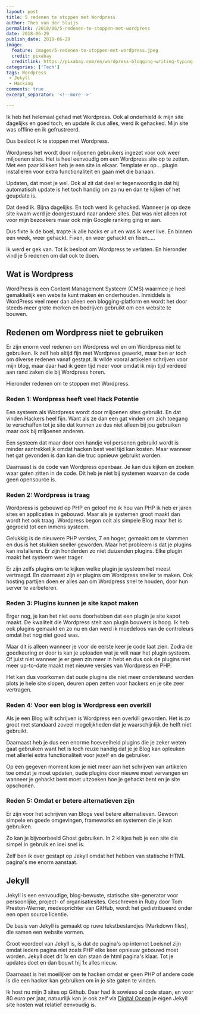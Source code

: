 ```yaml
---
layout: post
title: 5 redenen te stoppen met Wordpress
author: Theo van der Sluijs
permalink: /2018/06/5-redenen-te-stoppen-met-wordpress
date: 2018-06-29
publish_date: 2018-06-29
image:
  feature: images/5-redenen-te-stoppen-met-wordpress.jpeg
  credit: pixabay
  creditlink: https://pixabay.com/en/wordpress-blogging-writing-typing-923188/
categories: ['Tech']
tags: Wordpress
 - Jekyll
 - Hacking
comments: true
excerpt_separator: '<!--more-->'

---
```

Ik heb het helemaal gehad met Wordpress. Ook al onderhield ik mijn site dagelijks 
en goed toch, en update ik dus alles, werd ik gehacked. Mijn site was offline en 
ik gefrustreerd.

Dus besloot ik te stoppen met Wordpress.
<!--more-->

Wordpress het wordt door miljoenen gebruikers ingezet voor ook weer miljoenen sites. 
Het is heel eenvoudig om een Wordpress site op te zetten. Met een paar klikken heb 
je een site in elkaar. Template er op... plugin installeren voor extra functionaliteit 
en gaan met die banaan.

Updaten, dat moet je wel. Ook al zit dat deel er tegenwoordig in dat hij automatisch
update is het toch handig om zo nu en dan te kijken of het geupdate is.

Dat deed ik. Bijna dagelijks. En toch werd ik gehacked. Wanneer je op deze site kwam
werd je doorgestuurd naar andere sites. Dat was niet alleen rot voor mijn bezoekers 
maar ook mijn Google ranking ging er aan.

Dus fixte ik de boel, trapte ik alle hacks er uit en was ik weer live. En binnen een
week, weer gehackt. Fixen, en weer gehackt en fixen.....

Ik werd er gek van. Tot ik besloot om Wordpress te verlaten. En hieronder vind je
5 redenen om dat ook te doen.

## Wat is Wordpress
WordPress is een Content Management Systeem (CMS) waarmee je heel gemakkelijk een 
website kunt maken én onderhouden. Inmiddels is WordPress veel meer dan alleen 
een blogging-platform en wordt het door steeds meer grote merken en bedrijven 
gebruikt om een website te bouwen.

## Redenen om Wordpress niet te gebruiken
Er zijn enorm veel redenen om Wordpress wel en om Wordpress niet te gebruiken. Ik zelf
heb altijd fijn met Wordpress gewerkt, maar ben er toch om diverse redenen vanaf gestapt.
Ik wilde vooral artikelen schrijven voor mijn blog, maar daar had ik geen tijd meer voor
omdat ik mijn tijd verdeed aan rand zaken die bij Wordpress horen.

Hieronder redenen om te stoppen met Wordpress.

### Reden 1: Wordpress heeft veel Hack Potentie
Een systeem als Wordpress wordt door miljoenen sites gebruikt. En dat vinden Hackers 
heel fijn. Want als ze dan een gat vinden om zich toegang te verschaffen tot je site
dat kunnen ze dus niet alleen bij jou gebruiken maar ook bij miljoenen anderen. 

Een systeem dat maar door een handje vol personen gebruikt wordt is minder aantrekkelijk
omdat hacken best veel tijd kan kosten. Maar wanneer het gat gevonden is dan kan die truc
opnieuw gebruikt worden.

Daarnaast is de code van Wordpress openbaar. Je kan dus kijken en zoeken waar gaten 
zitten in de code. Dit heb je niet bij systemen waarvan de code geen opensource is.

### Reden 2: Wordpress is traag
Wordpress is gebouwd op PHP en geloof me ik hou van PHP ik heb er jaren sites en applicaties
in gebouwd. Maar als je systemen groot maakt dan wordt het ook traag. Wordpress begon
ooit als simpele Blog maar het is gegroeid tot een inmens systeem.

Gelukkig is de nieuwere PHP versies, 7 en hoger, gemaakt om te vlammen en dus is het
stukken sneller geworden. Maar het probleem is dat je plugins kan installeren. Er zijn
honderden zo niet duizenden plugins. Elke plugin maakt het systeem weer trager.

Er zijn zelfs plugins om te kijken welke plugin je systeem het meest vertraagd. En
daarnaast zijn er plugins om Wordpress sneller te maken. Ook hosting partijen doen
er alles aan om Wordpress snel te houden, door hun server te verbeteren.

### Reden 3: Plugins kunnen je site kapot maken
Erger nog, je kan het niet eens doorhebben dat een plugin je site kapot maakt. De
kwaliteit die Wordpress stelt aan plugin bouwers is hoog. Ik heb ook plugins gemaakt
en zo nu en dan werd ik moedeloos van de controleurs omdat het nog niet goed was.

Maar dit is alleen wanneer je voor de eerste keer je code laat zien. Zodra de goedkeuring 
er door is kan je uploaden wat je wilt naar het plugin systeem. Of juist niet wanneer
je er geen zin meer in hebt en dus ook de plugins niet meer up-to-date maakt met 
nieuwe versies van Wordpress en PHP.

Het kan dus voorkomen dat oude plugins die niet meer ondersteund worden plots je hele site
slopen, deuren open zetten voor hackers en je site zeer vertragen.

### Reden 4: Voor een blog is Wordpress een overkill
Als je een Blog wilt schrijven is Wordpress een overkill geworden. Het is zo groot met
standaard zoveel mogelijkheden dat je waarschijnlijk de helft niet gebruikt.

Daarnaast heb je dus een enorme hoeveelheid plugins die je zeker weten gaat gebruiken
want het is toch reuze handig dat je je Blog kan opleuken met allerlei extra functionaliteit
voor jezelf en de gebruiker.

Op een gegeven moment kom je niet meer aan het schrijven van artikelen toe omdat je moet 
updaten, oude plugins door nieuwe moet vervangen en wanneer je gehackt bent moet 
uitzoeken hoe je gehackt bent en je site opschonen.

### Reden 5: Omdat er betere alternatieven zijn
Er zijn voor het schrijven van Blogs veel betere alternatieven. Gewoon simpele en goede
omgevingen, frameworks en systemen die je kan gebruiken.

Zo kan je bijvoorbeeld Ghost gebruiken. In 2 klikjes heb je een site die simpel in gebruik
en loei snel is.

Zelf ben ik over gestapt op Jekyll omdat het hebben van statische HTML pagina's me
enorm aanstaat.

## Jekyll
Jekyll is een eenvoudige, blog-bewuste, statische site-generator voor persoonlijke, 
project- of organisatiesites. Geschreven in Ruby door Tom Preston-Werner, 
medeoprichter van GitHub, wordt het gedistribueerd onder een open source licentie.

De basis van Jekyll is gemaakt op ruwe tekstbestandjes (Markdown files), 
die samen een website vormen. 

Groot voordeel van Jekyll is, is dat de pagina's op internet Loeisnel zijn omdat iedere
pagina niet zoals PHP elke keer opnieuw gebouwd moet worden. Jekyll doet dit 1x en dan
staan de html pagina's klaar. Tot je updates doet en dan bouwt hij 1x alles nieuw.

Daarnaast is het moeilijker om te hacken omdat er geen PHP of andere code is die een 
hacker kan gebruiken om in je site gaten te vinden.

Ik host nu mijn 3 sites op Github. Daar had ik sowieso al code staan, en voor 80 euro 
per jaar, natuurlijk kan je ook zelf via [Digital Ocean](https://m.do.co/c/38909179d2dc) 
je eigen Jekyll site hosten wat relatief eenvoudig is.

